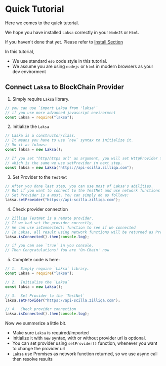# Quick Tutorial

Here we comes to the quick tutorial.

We hope you have installed `Laksa` correctly in your `NodeJS` or `Html`.

If you haven't done that yet. Please refer to [Install Section](/guide/#install)

In this tutorial,

- We use standard `es6` code style in this tutorial.
- We assume you are using `nodejs` or `html` in modern browsers as your dev envirorment

## Connect `Laksa` to BlockChain Provider

1.  Simply require `Laksa` library.

```javascript
// you can use `import Laksa from 'laksa'`
// if you use more advanced javascript envirorment
const Laksa = require("laksa");
```

2.  Initialize the `Laksa`

```javascript
// Laska is a constructor/class.
// It means you have to use `new` syntax to initialize it.
// Do it as folows:
const laksa = new Laksa();

// If you set "http/https url" as argument, you will set HttpProvider to Laksa,
// which is the same we use setProvider in next step.
const laksa = new Laksa("https://api-scilla.zilliqa.com");
```

3.  Set Provider to the `TestNet`

```javascript
// After you done last step, you can use most of Laksa's abilities.
// But if you want to connect to the TestNet and use network functions of Laksa
// Set Provider is a must. You can simply do as follows:
laksa.setProvider("https://api-scilla.zilliqa.com");
```

4.  Check provider connection

```javascript
// Zilliqa TestNet is a remote provider,
// If we had set the provider correctly,
// We can use isConnected() function to see if we connected
// In Laksa, all result using network functions will be returned as Promises
laksa.isConnected().then(console.log);

// if you can see `true` in you console,
// Then Congratulations! You are 'On-Chain' now
```

5.  Complete code is here:

```javascript
// 1.  Simply require `Laksa` library.
const Laksa = require("laksa");

// 2.  Initialize the `Laksa`
const laksa = new Laksa();

// 3.  Set Provider to the `TestNet`
laksa.setProvider("https://api-scilla.zilliqa.com");

// 4.  Check provider connection
laksa.isConnected().then(console.log);
```

Now we summerize a little bit.

- Make sure `Laksa` is required/imported
- Initialize it with `new` syntax, with or without provider url is optional.
- You can set provider using `setProvider()` function, whenever you want to change the provider url
- `Laksa` use Promises as network function returned, so we use async call then resolve results
